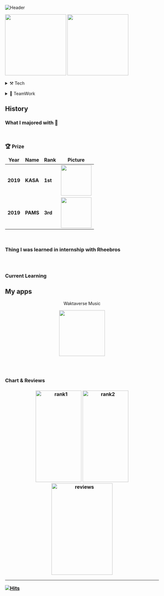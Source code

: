 ![Header](https://capsule-render.vercel.app/api?type=waving&height=200&text=%20iOS%20Developer&fontAlign=50&fontAlignY=40&color=gradient)


<p>  <img height = "200" src ="https://github-readme-stats.vercel.app/api?username=yongbeomkwak&show_icons=true">  <img height = "200" src = "https://github-readme-stats.vercel.app/api/top-langs/?username=yongbeomkwak&layout=compact&hide=jupyter%20notebook,roff,C%23,MakeFile,CMake,PHP,JAVA,HTML,CSS,C,SCSS,layout)](https://github.com/anuraghazra/github-readme-stats)">

<details>
<summary> ⚒️ Tech  </summary>
<div markdown="1">       

<img alt="Swift" src ="https://img.shields.io/badge/swift-F05138.svg?&style=for-the-badge&logo=swift&logoColor=white"/>  
<img alt="iOS" src ="https://img.shields.io/badge/ios-000000.svg?&style=for-the-badge&logo=ios&logoColor=white"/>
<br>  
<img alt="HTML" src ="https://img.shields.io/badge/html-E34F26.svg?&style=for-the-badge&logo=html5&logoColor=white"/><img alt="CSS" src ="https://img.shields.io/badge/css-1572B6.svg?&style=for-the-badge&logo=css3&logoColor=white"/><img alt="JS" src ="https://img.shields.io/badge/JS-F7DF1E.svg?&style=for-the-badge&logo=javascript&logoColor=white"/><img alt="node.js" src ="https://img.shields.io/badge/node.js-339933.svg?&style=for-the-badge&logo=node.js&logoColor=white"/>
<br>
<img alt="Android" src ="https://img.shields.io/badge/Android-3DDC84.svg?&style=for-the-badge&logo=android&logoColor=white"/><img alt="FireBase" src ="https://img.shields.io/badge/FireBase-0393DA.svg?&style=for-the-badge&logo=firebase&logoColor=FFCA28"/><img alt="Kotlin" src ="https://img.shields.io/badge/Kotlin-7F52FF.svg?&style=for-the-badge&logo=kotlin&logoColor=white"/>
<br>
<img alt="TS" src ="https://img.shields.io/badge/TS-3178C6.svg?&style=for-the-badge&logo=typescript&logoColor=white"/>
<img alt="Nest" src ="https://img.shields.io/badge/Nest.js-000000.svg?&style=for-the-badge&logo=nestjs&logoColor=E0234E"/>

<img alt="ROS" src ="https://img.shields.io/badge/ROS-22314E.svg?&style=for-the-badge&logo=ROS&logoColor=white"/><img alt="Python" src ="https://img.shields.io/badge/Python-3776AB.svg?&style=for-the-badge&logo=Python&logoColor=white"/><img alt="C++" src ="https://img.shields.io/badge/c++-00599C.svg?&style=for-the-badge&logo=c%2B%2B&logoColor=white"/>
  
</div>
</details>

<br>
  
<details>
<summary> 🤝 TeamWork  </summary>
<div markdown="2">       

<img src="https://img.shields.io/badge/github-181717?style=for-the-badge&logo=github&logoColor=white"> <img src="https://img.shields.io/badge/Slack-4A154B?style=for-the-badge&logo=slack&logoColor=white"> <img src="https://img.shields.io/badge/notion-000000?style=for-the-badge&logo=notion&logoColor=white"> <img src="https://img.shields.io/badge/Discord-5865F2?style=for-the-badge&logo=discord&logoColor=white"><img src="https://img.shields.io/badge/Figma-F24E1E?style=for-the-badge&logo=figma&logoColor=white">
</div>
</details>







  

  
<h2> History</h2>

<h3> What I majored with 🤣 </h3>
<!-- 
<img alt="Python" src ="https://img.shields.io/badge/기술명-원하는색상코드.svg?&style=for-the-badge&logo=로고명&logoColor=로고색상"/>
-->

<p align="center">
  
</p>

<br>

<h3>  🏆 Prize </h3>

<table width="100%">
  <thead align="center">
    <tr border: none;>
          <td><b>Year</b></td>
          <td><b>Name</b></td>
          <td><b>Rank</b></td>
          <td><b>Picture</b></td>
    </tr>
  </thead>
  <tbody>
    <tr>
          <td><b>2019</b></td>
          <td><b>KASA</b></td>
          <td><b>1st</b></td>
          <td><img  width="100px" height="100px" src="https://user-images.githubusercontent.com/48616183/176429956-e61029cd-2b41-4473-ba09-3f59f213aece.jpeg"/></td>
     </tr>
    <tr>
          <td><b>2019</b></td>
          <td><b>PAMS</b></td>
          <td><b>3rd</b></td>
          <td><img  width="100px" height="100px" src="https://user-images.githubusercontent.com/48616183/176432027-16ddb5bd-dda5-4d4a-978d-ecbe08a95c10.jpeg"/></td>
     </tr>
  </tbody>
</table>

<br>

<h3> Thing I was learned in internship with Rheebros <h3>
  <p align="center">


    
</p>
 
<br>
  
<h3>Current Learning</h3>

<p align="center">
  
</p>
  
  
  <h2> My apps </h2>
  
  <p align="center">
  Waktaverse Music 
  </p>
  
  <p align="center">
  <img  width="150px" height="150px" src="https://user-images.githubusercontent.com/48616183/197765079-3046f3e8-a998-4c60-b37a-58063a37c4ee.png"/>
  </p>
  

  <br>
  <br>
  <h3>  Chart & Reviews <h3>
    
  <p align="center">
  <img alt="rank1" width="150px" height="300px" src ="https://user-images.githubusercontent.com/48616183/197765457-2d4cd656-3720-4780-aad5-48acb839c7fe.png"/>  
  <img alt="rank2" width="150px" height="300px" src ="https://user-images.githubusercontent.com/48616183/197765471-5e22220f-039f-43be-8acb-8c8c4d3e6033.png"/>
  <img alt="reviews" width="200px" height="300px" src ="https://user-images.githubusercontent.com/48616183/197765482-4ef9056f-00a8-4623-b9d6-7fb0be4ae142.png"/>
    
    
  </p>
    
  


---
  [![Hits](https://hits.seeyoufarm.com/api/count/incr/badge.svg?url=https%3A%2F%2Fgithub.com%2Fyongbeomkwak&count_bg=%234884E1&title_bg=%2323C45D&icon=&icon_color=%23E7E7E7&title=hits&edge_flat=false)](https://hits.seeyoufarm.com)
